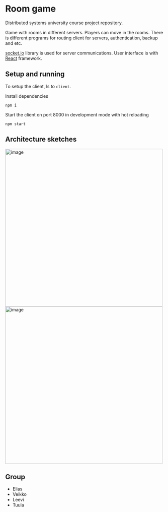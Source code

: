 # Room game

Distributed systems university course project repository.

Game with rooms in different servers. Players can move in the rooms. There is different programs for routing client for servers, authentication, backup and etc.

[socket.io](https://socket.io/) library is used for server communications. User interface is with [React](https://react.dev/) framework.

## Setup and running

To setup the client, ls to `client`.

Install dependencies 
```
npm i
```

Start the client on port 8000 in development mode with hot reloading
```
npm start
```

## Architecture sketches

<img height="500" alt="image" src="https://github.com/Hajis23/room-game/assets/54055199/12217c95-4038-44f9-9b17-8e8061262016">

<img height="500" alt="image" src="https://github.com/Hajis23/room-game/assets/54055199/5c543878-6aee-4a6c-a400-7d748db6b49c">



## Group
- Elias
- Veikko
- Leevi
- Tuula
